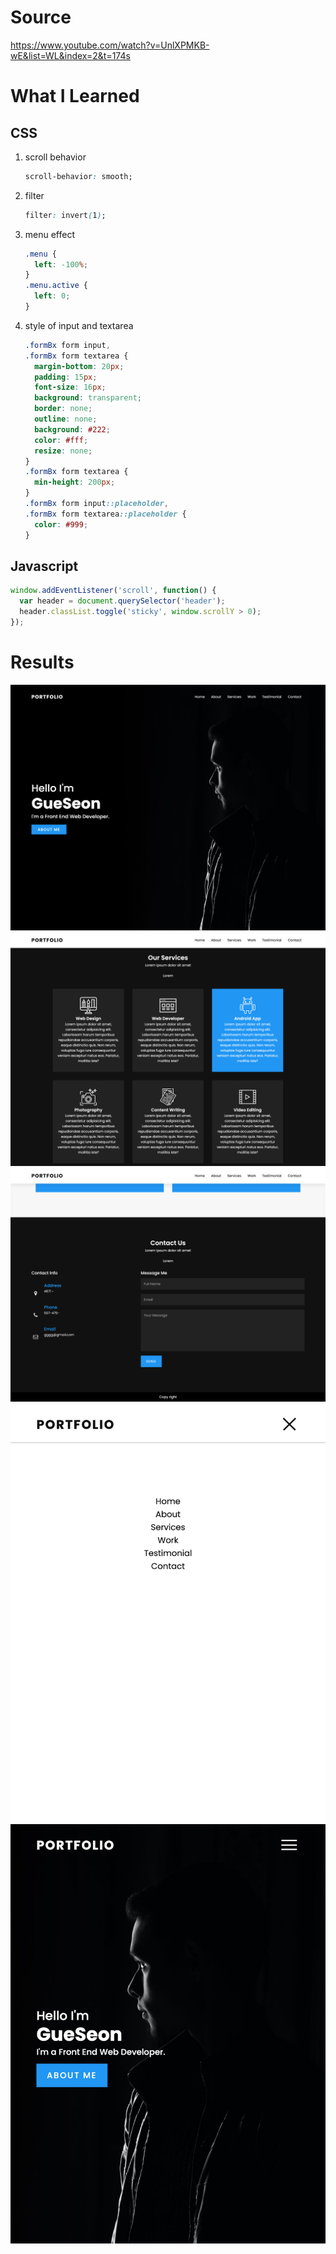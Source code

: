 # Source
https://www.youtube.com/watch?v=UnlXPMKB-wE&list=WL&index=2&t=174s

# What I Learned

## CSS
1. scroll behavior
    ```css
    scroll-behavior: smooth;
    ```
1. filter
    ```css
    filter: invert(1);
    ```
1. menu effect
    ```css
    .menu {
      left: -100%;
    }
    .menu.active {
      left: 0;
    }
    ```
1. style of input and textarea
    ```css
    .formBx form input,
    .formBx form textarea {
      margin-bottom: 20px;
      padding: 15px;
      font-size: 16px;
      background: transparent;
      border: none;
      outline: none;
      background: #222;
      color: #fff;
      resize: none;
    }
    .formBx form textarea {
      min-height: 200px;
    }
    .formBx form input::placeholder,
    .formBx form textarea::placeholder {
      color: #999;
    }
    ```

## Javascript
```javascript
window.addEventListener('scroll', function() {
  var header = document.querySelector('header');
  header.classList.toggle('sticky', window.scrollY > 0);
});
```

# Results
![](./result-images/main-page-01.png)
![](./result-images/main-page-02.png)
![](./result-images/main-page-03.png)
![](./result-images/mobile-page-01.png)
![](./result-images/mobile-page-02.png)